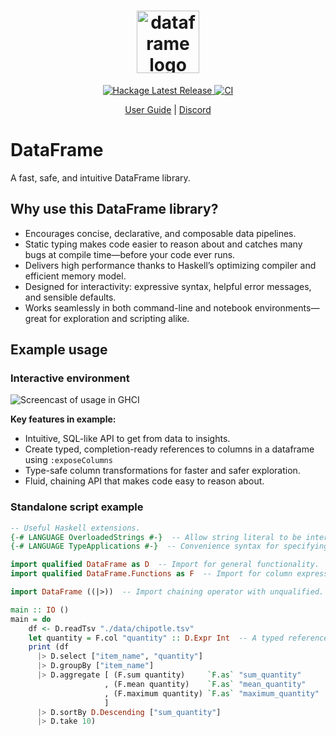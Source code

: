 <h1 align="center">
  <a href="https://dataframe.readthedocs.io/en/latest/">
    <img width="100" height="100" src="https://raw.githubusercontent.com/mchav/dataframe/master/docs/_static/haskell-logo.svg" alt="dataframe logo">
  </a>
</h1>

<div align="center">
  <a href="https://hackage.haskell.org/package/dataframe">
    <img src="https://img.shields.io/hackage/v/dataframe" alt="Hackage Latest Release"/>
  </a>
  <a href="https://github.com/mchav/dataframe/actions/workflows/haskell-ci.yml">
    <img src="https://github.com/mchav/dataframe/actions/workflows/haskell-ci.yml/badge.svg" alt="CI"/>
  </a>
</div>

<p align="center">
  <a href="https://dataframe.readthedocs.io/en/latest/">User Guide</a>
  |
  <a href="https://discord.gg/XJE5wKT2kb">Discord</a>
</p>

# DataFrame

A fast, safe, and intuitive DataFrame library.

## Why use this DataFrame library?

- Encourages concise, declarative, and composable data pipelines.
- Static typing makes code easier to reason about and catches many bugs at compile time—before your code ever runs.
- Delivers high performance thanks to Haskell’s optimizing compiler and efficient memory model.
- Designed for interactivity: expressive syntax, helpful error messages, and sensible defaults.
- Works seamlessly in both command-line and notebook environments—great for exploration and scripting alike.

## Example usage

### Interactive environment

![Screencast of usage in GHCI](./static/example.gif)

**Key features in example:**

- Intuitive, SQL-like API to get from data to insights.
- Create typed, completion-ready references to columns in a dataframe using `:exposeColumns`
- Type-safe column transformations for faster and safer exploration.
- Fluid, chaining API that makes code easy to reason about.

### Standalone script example

```haskell
-- Useful Haskell extensions.
{-# LANGUAGE OverloadedStrings #-}  -- Allow string literal to be interpreted as any other string type.
{-# LANGUAGE TypeApplications #-}  -- Convenience syntax for specifying the type `sum a b :: Int` vs `sum @Int a b`.

import qualified DataFrame as D  -- Import for general functionality.
import qualified DataFrame.Functions as F  -- Import for column expressions.

import DataFrame ((|>))  -- Import chaining operator with unqualified.

main :: IO ()
main = do
    df <- D.readTsv "./data/chipotle.tsv"
    let quantity = F.col "quantity" :: D.Expr Int  -- A typed reference to a column.
    print (df
      |> D.select ["item_name", "quantity"]
      |> D.groupBy ["item_name"]
      |> D.aggregate [ (F.sum quantity)     `F.as` "sum_quantity"
                     , (F.mean quantity)    `F.as` "mean_quantity"
                     , (F.maximum quantity) `F.as` "maximum_quantity"
                     ]
      |> D.sortBy D.Descending ["sum_quantity"]
      |> D.take 10)
